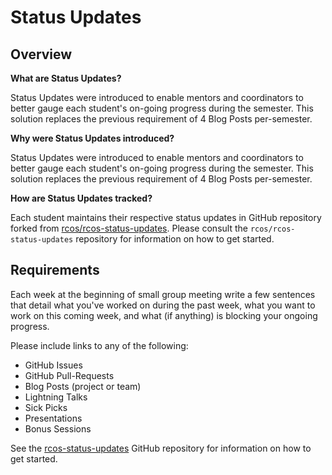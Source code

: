 # Status Updates

## Overview

**What are Status Updates?**

  Status Updates were introduced to enable mentors and coordinators to better gauge each student's on-going progress during the semester. This solution replaces the previous requirement of 4 Blog Posts per-semester.

**Why were Status Updates introduced?**

  Status Updates were introduced to enable mentors and coordinators to better gauge each student's on-going progress during the semester. This solution replaces the previous requirement of 4 Blog Posts per-semester.

**How are Status Updates tracked?**

Each student maintains their respective status updates in GitHub repository forked from [rcos/rcos-status-updates](https://github.com/rcos/rcos-status-updates). Please consult the `rcos/rcos-status-updates` repository for information on how to get started.

## Requirements

Each week at the beginning of small group meeting write a few sentences that detail what you've worked on during the past week, what you want to work on this coming week, and what (if anything) is blocking your ongoing progress.

Please include links to any of the following:
- GitHub Issues
- GitHub Pull-Requests
- Blog Posts (project or team)
- Lightning Talks
- Sick Picks
- Presentations
- Bonus Sessions

See the [rcos-status-updates](https://github.com/rcos/rcos-status-updates) GitHub repository for information on how to get started.
